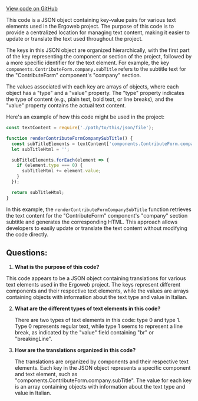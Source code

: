 [View code on GitHub](https://github.com/ergoplatform/ergoweb/content/compiled-locales/ita.json)

This code is a JSON object containing key-value pairs for various text elements used in the Ergoweb project. The purpose of this code is to provide a centralized location for managing text content, making it easier to update or translate the text used throughout the project.

The keys in this JSON object are organized hierarchically, with the first part of the key representing the component or section of the project, followed by a more specific identifier for the text element. For example, the key `components.ContributeForm.company.subTitle` refers to the subtitle text for the "ContributeForm" component's "company" section.

The values associated with each key are arrays of objects, where each object has a "type" and a "value" property. The "type" property indicates the type of content (e.g., plain text, bold text, or line breaks), and the "value" property contains the actual text content.

Here's an example of how this code might be used in the project:

```javascript
const textContent = require('./path/to/this/json/file');

function renderContributeFormCompanySubTitle() {
  const subTitleElements = textContent['components.ContributeForm.company.subTitle'];
  let subTitleHtml = '';

  subTitleElements.forEach(element => {
    if (element.type === 0) {
      subTitleHtml += element.value;
    }
  });

  return subTitleHtml;
}
```

In this example, the `renderContributeFormCompanySubTitle` function retrieves the text content for the "ContributeForm" component's "company" section subtitle and generates the corresponding HTML. This approach allows developers to easily update or translate the text content without modifying the code directly.
## Questions: 
 1. **What is the purpose of this code?**

   This code appears to be a JSON object containing translations for various text elements used in the Ergoweb project. The keys represent different components and their respective text elements, while the values are arrays containing objects with information about the text type and value in Italian.

2. **What are the different types of text elements in this code?**

   There are two types of text elements in this code: type 0 and type 1. Type 0 represents regular text, while type 1 seems to represent a line break, as indicated by the "value" field containing "br" or "breakingLine".

3. **How are the translations organized in this code?**

   The translations are organized by components and their respective text elements. Each key in the JSON object represents a specific component and text element, such as "components.ContributeForm.company.subTitle". The value for each key is an array containing objects with information about the text type and value in Italian.